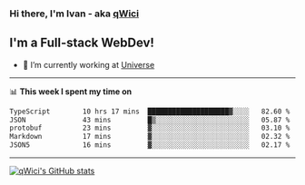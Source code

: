 ### Hi there, I'm Ivan - aka [qWici][website]

## I'm a Full-stack WebDev!
- 🔭 I’m currently working at [Universe][universe]

---

📊 **This week I spent my time on**
<!--START_SECTION:waka-->

```txt
TypeScript        10 hrs 17 mins  ████████████████████▓░░░░   82.60 %
JSON              43 mins         █▒░░░░░░░░░░░░░░░░░░░░░░░   05.87 %
protobuf          23 mins         ▓░░░░░░░░░░░░░░░░░░░░░░░░   03.10 %
Markdown          17 mins         ▓░░░░░░░░░░░░░░░░░░░░░░░░   02.32 %
JSON5             16 mins         ▓░░░░░░░░░░░░░░░░░░░░░░░░   02.17 %
```

<!--END_SECTION:waka-->

---

[![qWici's GitHub stats](https://github-readme-stats.vercel.app/api?username=qWici)](https://github.com/qWici/github-readme-stats)

[website]: https://devkucher.com
[twitter]: https://twitter.com/KucherDev
[linkedin]: https://www.linkedin.com/in/ivankucher
[universe]: https://universeapps.limited

